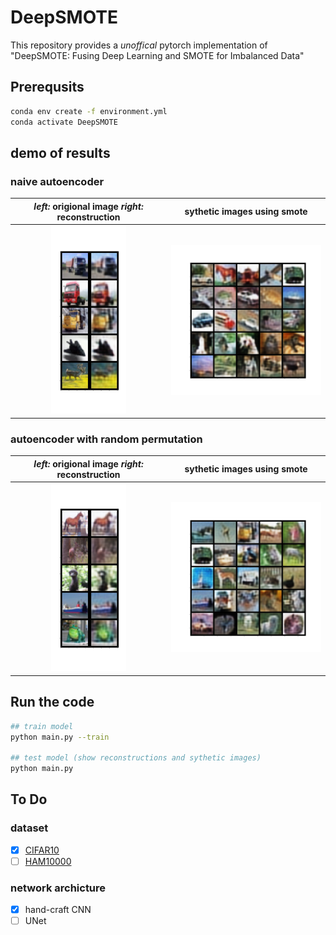 # DeepSMOTE
This repository provides a *unoffical* pytorch implementation of "DeepSMOTE: Fusing Deep Learning and SMOTE
for Imbalanced Data"

## Prerequsits
```bash
conda env create -f environment.yml
conda activate DeepSMOTE
```

## demo of results 
### naive autoencoder
***left:*** origional image ***right:*** reconstruction          |  sythetic images using smote
:-------------------------:|:-------------------------:
<img src="figures/version_0/recon_img_gallery.png" width="120" />  |  <img src="figures/version_0/synthetic.png" width="300" /> 

### autoencoder with random permutation
***left:*** origional image ***right:*** reconstruction          |  sythetic images using smote
:-------------------------:|:-------------------------:
<img src="figures/version_1/recon_img_gallery.png" width="120" />  |  <img src="figures/version_1/synthetic.png" width="300" /> 

## Run the code
```bash
## train model
python main.py --train

## test model (show reconstructions and sythetic images)
python main.py
```

## To Do
### dataset
- [x] [CIFAR10](https://www.cs.toronto.edu/~kriz/cifar.html)
- [ ] [HAM10000](https://dataverse.harvard.edu/dataset.xhtml?persistentId=doi:10.7910/DVN/DBW86T)
### network archicture
- [x] hand-craft CNN
- [ ] UNet